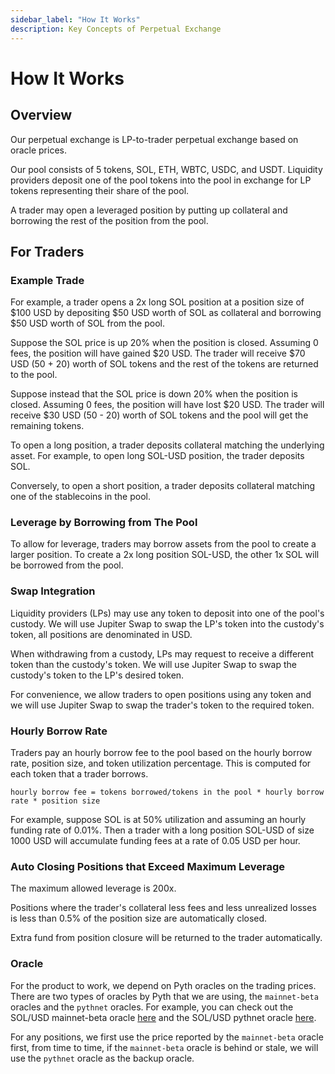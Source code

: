 ```yaml
---
sidebar_label: "How It Works"
description: Key Concepts of Perpetual Exchange
---
```


# How It Works

## Overview

Our perpetual exchange is LP-to-trader perpetual exchange based on oracle prices.

Our pool consists of 5 tokens, SOL, ETH, WBTC, USDC, and USDT. Liquidity providers deposit one of the pool tokens into the pool in exchange for LP tokens representing their share of the pool.

A trader may open a leveraged position by putting up collateral and borrowing
the rest of the position from the pool.

## For Traders

### Example Trade

For example, a trader opens a 2x long SOL position at a position size of $100
USD by depositing $50 USD worth of SOL as collateral and borrowing $50 USD
worth of SOL from the pool.

Suppose the SOL price is up 20% when the position is closed. Assuming 0 fees,
the position will have gained $20 USD. The trader will receive $70 USD (50 + 20)
worth of SOL tokens and the rest of the tokens are returned to the pool.

Suppose instead that the SOL price is down 20% when the position is closed.
Assuming 0 fees, the position will have lost $20 USD. The trader will receive
$30 USD (50 - 20) worth of SOL tokens and the pool will get the remaining
tokens.

To open a long position, a trader deposits collateral matching the underlying
asset. For example, to open long SOL-USD position, the trader deposits SOL.

Conversely, to open a short position, a trader deposits collateral matching one
of the stablecoins in the pool.

### Leverage by Borrowing from The Pool

To allow for leverage, traders may borrow assets from the pool to create a
larger position. To create a 2x long position SOL-USD, the other 1x SOL will be
borrowed from the pool.

### Swap Integration

Liquidity providers (LPs) may use any token to deposit into one of the pool's
custody. We will use Jupiter Swap to swap the LP's token into the custody's token,
all positions are denominated in USD.

When withdrawing from a custody, LPs may request to receive a
different token than the custody's token. We will use Jupiter Swap to swap the
custody's token to the LP's desired token.

For convenience, we allow traders to open positions using any token and we will
use Jupiter Swap to swap the trader's token to the required token.

### Hourly Borrow Rate

Traders pay an hourly borrow fee to the pool based on the hourly borrow rate, position size, and
token utilization percentage. This is computed for each token that a trader borrows.

`hourly borrow fee = tokens borrowed/tokens in the pool * hourly borrow rate * position size`

For example, suppose SOL is at 50% utilization and assuming an hourly funding
rate of 0.01%. Then a trader with a long position SOL-USD of size 1000 USD will
accumulate funding fees at a rate of 0.05 USD per hour.

### Auto Closing Positions that Exceed Maximum Leverage

The maximum allowed leverage is 200x.

Positions where the trader's collateral less fees and less unrealized losses is
less than 0.5% of the position size are automatically closed.

Extra fund from position closure will be returned to the trader automatically.

### Oracle

For the product to work, we depend on Pyth oracles on the trading prices. There are two types of oracles by Pyth that we are using, the `mainnet-beta` oracles and the `pythnet` oracles. For example, you can check out the SOL/USD mainnet-beta oracle [here](https://pyth.network/price-feeds/crypto-sol-usd?cluster=solana-mainnet-beta) and the SOL/USD pythnet oracle [here](https://pyth.network/price-feeds/crypto-sol-usd?cluster=pythnet).

For any positions, we first use the price reported by the `mainnet-beta` oracle first, from time to time, if the `mainnet-beta` oracle is behind or stale, we will use the `pythnet` oracle as the backup oracle.